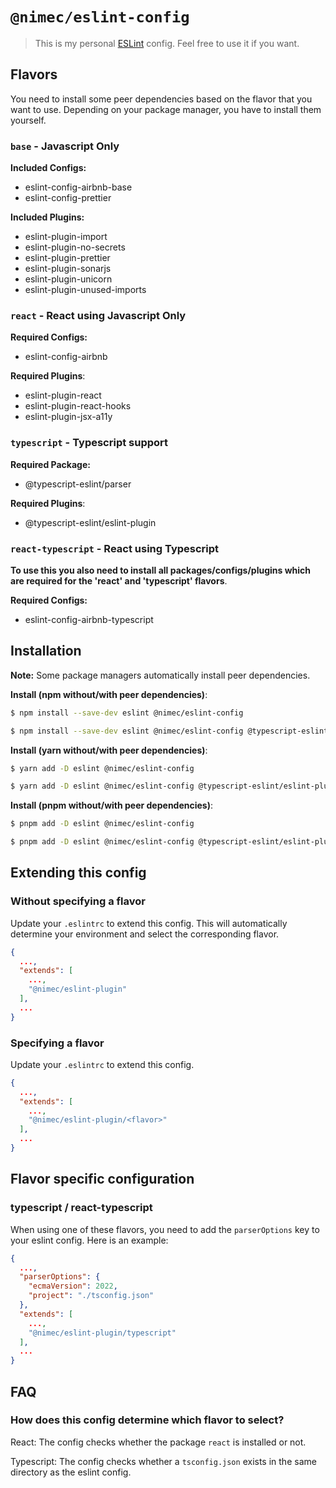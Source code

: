 # `@nimec/eslint-config`

> This is my personal [ESLint](https://eslint.org) config. Feel free to use it if you want.

## Flavors

You need to install some peer dependencies based on the flavor that you want to use. Depending on your package manager, you have to install them yourself.

### `base` - Javascript Only

**Included Configs:**

- eslint-config-airbnb-base
- eslint-config-prettier

**Included Plugins:**

- eslint-plugin-import
- eslint-plugin-no-secrets
- eslint-plugin-prettier
- eslint-plugin-sonarjs
- eslint-plugin-unicorn
- eslint-plugin-unused-imports

### `react` - React using Javascript Only

**Required Configs:**

- eslint-config-airbnb

**Required Plugins**:

- eslint-plugin-react
- eslint-plugin-react-hooks
- eslint-plugin-jsx-a11y

### `typescript` - Typescript support

**Required Package:**

- @typescript-eslint/parser

**Required Plugins**:

- @typescript-eslint/eslint-plugin

### `react-typescript` - React using Typescript

**To use this you also need to install all packages/configs/plugins which are required for the 'react' and 'typescript' flavors**.

**Required Configs:**

- eslint-config-airbnb-typescript

## Installation

**Note:** Some package managers automatically install peer dependencies.

**Install (npm without/with peer dependencies)**:

```bash
$ npm install --save-dev eslint @nimec/eslint-config
```

```bash
$ npm install --save-dev eslint @nimec/eslint-config @typescript-eslint/eslint-plugin @typescript-eslint/parser eslint-config-airbnb eslint-config-airbnb-typescript eslint-plugin-jsx-a11y eslint-plugin-react eslint-plugin-react-hooks
```

**Install (yarn without/with peer dependencies)**:

```bash
$ yarn add -D eslint @nimec/eslint-config
```

```bash
$ yarn add -D eslint @nimec/eslint-config @typescript-eslint/eslint-plugin @typescript-eslint/parser eslint-config-airbnb eslint-config-airbnb-typescript eslint-plugin-jsx-a11y eslint-plugin-react eslint-plugin-react-hooks
```

**Install (pnpm without/with peer dependencies)**:

```bash
$ pnpm add -D eslint @nimec/eslint-config
```

```bash
$ pnpm add -D eslint @nimec/eslint-config @typescript-eslint/eslint-plugin @typescript-eslint/parser eslint-config-airbnb eslint-config-airbnb-typescript eslint-plugin-jsx-a11y eslint-plugin-react eslint-plugin-react-hooks
```

## Extending this config

### Without specifying a flavor

Update your `.eslintrc` to extend this config. This will automatically determine your environment and select the corresponding flavor.

```json
{
  ...,
  "extends": [
    ...,
    "@nimec/eslint-plugin"
  ],
  ...
}
```

### Specifying a flavor

Update your `.eslintrc` to extend this config.

```json
{
  ...,
  "extends": [
    ...,
    "@nimec/eslint-plugin/<flavor>"
  ],
  ...
}
```

## Flavor specific configuration

### typescript / react-typescript

When using one of these flavors, you need to add the `parserOptions` key to your eslint config. Here is an example:

```json
{
  ...,
  "parserOptions": {
    "ecmaVersion": 2022,
    "project": "./tsconfig.json"
  },
  "extends": [
    ...,
    "@nimec/eslint-plugin/typescript"
  ],
  ...
}
```

## FAQ

### How does this config determine which flavor to select?

React: The config checks whether the package `react` is installed or not.

Typescript: The config checks whether a `tsconfig.json` exists in the same directory as the eslint config.
